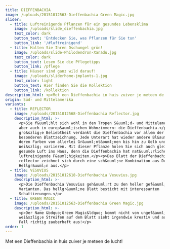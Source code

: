 ```yaml
---
title: DIEFFENBACHIA
image: /uploads/20151012563-Dieffenbachia Green Magic.jpg
slider:
  - title: Luftreinigende Pflanzen für ein gesundes Lebensklima
    image: /uploads/slide_dieffenbachia.jpg
    text_color: dark
    button_text: 'Entdecken Sie, was Pflanzen für Sie tun'
    button_link: '/#luftreinigend'
  - title: Halten Sie Ihren Dschungel grün!
    image: /uploads/slide-Philodendron-Xanadu.jpg
    text_color: dark
    button_text: Lesen Sie die Pflegetipps
    button_link: /pflege
  - title: Häuser sind ganz wild darauf!
    image: /uploads/sliderhome-jmplants-1.jpg
    text_color: light
    button_text: Hier finden Sie die Kollektion
    button_link: /kollektion
description_html: <p>Met een Dieffenbachia in huis zuiver je meteen de lucht!</p>
origin: Süd- und Mittelamerika
variants:
  - title: REFLECTOR
    image: /uploads/20151012568-Dieffenbachia Reflector.jpg
    description_html: >-
      <p>Sie f&uuml;hlt sich wohl in den Tropen S&uuml;d- und Mittelamerikas,
      aber auch in europ&auml;ischen Wohnzimmern: die Dieffenbachia.</p><p>Ihre
      gro&szlig;e Beliebtheit verdankt die Dieffenbachia vor allem der
      besonderen Blattzeichnung. Jede Unterart hat wieder andere Bl&auml;tter,
      deren Farben von allerlei Gr&uuml;nt&ouml;nen bis hin zu Gelb und
      Wei&szlig; variieren. Mit dieser Pflanze holen Sie sich auch gleich
      gesunde Luft ins Haus, denn die Dieffenbachia hat nat&uuml;rliche
      luftreinigende F&auml;higkeiten.</p><p>Das Blatt der Dieffenbachia
      reflector zeichnet sich durch eine sch&ouml;ne Kombination aus Dunkel- und
      Hellgr&uuml;n aus.</p>
  - title: VESUVIUS
    image: /uploads/20151012618-Dieffenbachia Vesuvius.jpg
    description_html: >-
      <p>Die Dieffenbachia Vesuvius geh&ouml;rt zu den heller gef&auml;rbten
      Varianten. Das hellgr&uuml;ne Blatt besticht mit interessanten
      Schattierungen.</p>
  - title: GREEN MAGIC
    image: /uploads/20151012563-Dieffenbachia Green Magic.jpg
    description_html: >-
      <p>Der Name &bdquo;Green Magic&ldquo; kommt nicht von ungef&auml;hr: Der
      wei&szlig;e Streifen auf dem Blatt sieht irgendwie kreativ und auf jeden
      Fall richtig zauberhaft aus!</p>
order: 1
---
```



Met een Dieffenbachia in huis zuiver je meteen de lucht!